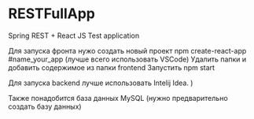 # RESTFullApp
Spring REST + React JS Test application

Для запуска фронта нужо создать новый проект npm create-react-app #name_your_app
(лучше всего использовать VSCode)
Удалить папки и добавить содержимое из папки frontend
Запустить npm start

Для запуска backend лучше использовать Intelij Idea.  )

Также понадобится база данных MySQL (нужно предварительно создать базу данных)
